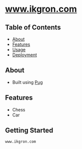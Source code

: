 # www.ikgron.com


## Table of Contents
- [About](#about)
- [Features](#features)
- [Usage](#usage)
- [Deployment](#deployment)

## About

- Built using [Pug](#https://pugjs.org/api/getting-started.html)

## Features

- Chess
- Car 

## Getting Started


```bash
www.ikgron.com

